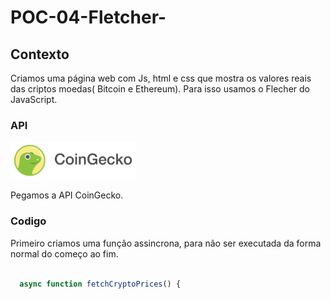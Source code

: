 # POC-04-Fletcher-

## Contexto
Criamos uma página web com Js, html e css que mostra os valores reais das criptos moedas( Bitcoin e Ethereum). Para isso usamos o Flecher do JavaScript.

### API 

<img src="coingecko.svg" width="200px" heigth="300px">

Pegamos a API CoinGecko.


### Codigo 

Primeiro criamos uma função assincrona, para não ser executada da forma normal do começo ao fim.

```javascript

  async function fetchCryptoPrices() {
  
```
